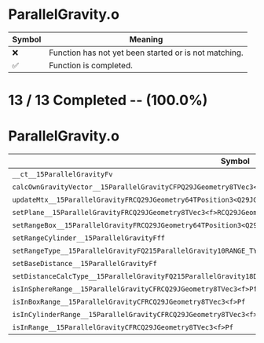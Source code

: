# ParallelGravity.o
| Symbol | Meaning 
| ------------- | ------------- 
| :x: | Function has not yet been started or is not matching. 
| :white_check_mark: | Function is completed. 


# 13 / 13 Completed -- (100.0%)
# ParallelGravity.o
| Symbol | Decompiled? |
| ------------- | ------------- |
| `__ct__15ParallelGravityFv` | :white_check_mark: |
| `calcOwnGravityVector__15ParallelGravityCFPQ29JGeometry8TVec3<f>PfRCQ29JGeometry8TVec3<f>` | :white_check_mark: |
| `updateMtx__15ParallelGravityFRCQ29JGeometry64TPosition3<Q29JGeometry38TMatrix34<Q29JGeometry13SMatrix34C<f>>>` | :white_check_mark: |
| `setPlane__15ParallelGravityFRCQ29JGeometry8TVec3<f>RCQ29JGeometry8TVec3<f>` | :white_check_mark: |
| `setRangeBox__15ParallelGravityFRCQ29JGeometry64TPosition3<Q29JGeometry38TMatrix34<Q29JGeometry13SMatrix34C<f>>>` | :white_check_mark: |
| `setRangeCylinder__15ParallelGravityFff` | :white_check_mark: |
| `setRangeType__15ParallelGravityFQ215ParallelGravity10RANGE_TYPE` | :white_check_mark: |
| `setBaseDistance__15ParallelGravityFf` | :white_check_mark: |
| `setDistanceCalcType__15ParallelGravityFQ215ParallelGravity18DISTANCE_CALC_TYPE` | :white_check_mark: |
| `isInSphereRange__15ParallelGravityCFRCQ29JGeometry8TVec3<f>Pf` | :white_check_mark: |
| `isInBoxRange__15ParallelGravityCFRCQ29JGeometry8TVec3<f>Pf` | :white_check_mark: |
| `isInCylinderRange__15ParallelGravityCFRCQ29JGeometry8TVec3<f>Pf` | :white_check_mark: |
| `isInRange__15ParallelGravityCFRCQ29JGeometry8TVec3<f>Pf` | :white_check_mark: |
